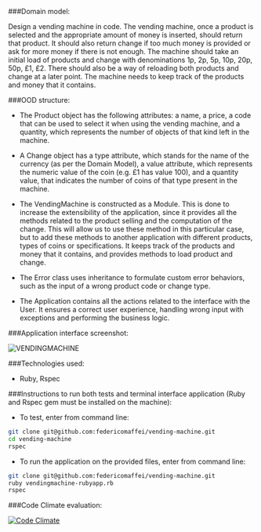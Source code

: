 ###Domain model:

Design a vending machine in code. The vending machine, once a product is selected and the appropriate amount of money is inserted, should return that product. It should also return change if too much money is provided or ask for more money if there is not enough. The machine should take an initial load of products and change with denominations 1p, 2p, 5p, 10p, 20p, 50p, £1, £2. There should also be a way of reloading both products and change at a later point. The machine needs to keep track of the products and money that it contains.

###OOD structure:

* The Product object has the following attributes: a name, a price, a code that can be used to select it when using the vending machine, and a quantity, which represents the number of objects of that kind left in the machine.

* A Change object has a type attribute, which stands for the name of the currency (as per the Domain Model), a value attribute, which represents the numeric value of the coin (e.g. £1 has value 100), and a quantity value, that indicates the number of coins of that type present in the machine.

* The VendingMachine is constructed as a Module. This is done to increase the extensibility of the application, since it provides all the methods related to the product selling and the computation of the change. This will allow us to use these method in this particular case, but to add these methods to another application with different products, types of coins or specifications. It keeps track of the products and money that it contains, and provides methods to load product and change.

* The Error class uses inheritance to formulate custom error behaviors, such as the input of a wrong product code or change type.

* The Application contains all the actions related to the interface with the User. It ensures a correct user experience, handling wrong input with exceptions and performing the business logic.

###Application interface screenshot:

![VENDINGMACHINE](https://dl.dropboxusercontent.com/u/9315601/vending.png)

###Technologies used:

* Ruby, Rspec

###Instructions to run both tests and terminal interface application (Ruby and Rspec gem must be installed on the machine):

* To test, enter from command line:
```bash
git clone git@github.com:federicomaffei/vending-machine.git
cd vending-machine
rspec
```

* To run the application on the provided files, enter from command line:
```bash
git clone git@github.com:federicomaffei/vending-machine.git
ruby vendingmachine-rubyapp.rb 
rspec
```

###Code Climate evaluation:

[![Code Climate](https://codeclimate.com/github/federicomaffei/vending-machine/badges/gpa.svg)](https://codeclimate.com/github/federicomaffei/vending-machine)